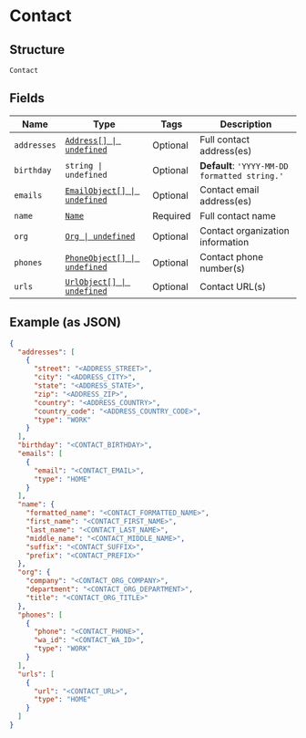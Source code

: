 
# Contact

## Structure

`Contact`

## Fields

| Name | Type | Tags | Description |
|  --- | --- | --- | --- |
| `addresses` | [`Address[] \| undefined`](../../doc/models/address.md) | Optional | Full contact address(es) |
| `birthday` | `string \| undefined` | Optional | **Default**: `'YYYY-MM-DD formatted string.'` |
| `emails` | [`EmailObject[] \| undefined`](../../doc/models/email-object.md) | Optional | Contact email address(es) |
| `name` | [`Name`](../../doc/models/name.md) | Required | Full contact name |
| `org` | [`Org \| undefined`](../../doc/models/org.md) | Optional | Contact organization information |
| `phones` | [`PhoneObject[] \| undefined`](../../doc/models/phone-object.md) | Optional | Contact phone number(s) |
| `urls` | [`UrlObject[] \| undefined`](../../doc/models/url-object.md) | Optional | Contact URL(s) |

## Example (as JSON)

```json
{
  "addresses": [
    {
      "street": "<ADDRESS_STREET>",
      "city": "<ADDRESS_CITY>",
      "state": "<ADDRESS_STATE>",
      "zip": "<ADDRESS_ZIP>",
      "country": "<ADDRESS_COUNTRY>",
      "country_code": "<ADDRESS_COUNTRY_CODE>",
      "type": "WORK"
    }
  ],
  "birthday": "<CONTACT_BIRTHDAY>",
  "emails": [
    {
      "email": "<CONTACT_EMAIL>",
      "type": "HOME"
    }
  ],
  "name": {
    "formatted_name": "<CONTACT_FORMATTED_NAME>",
    "first_name": "<CONTACT_FIRST_NAME>",
    "last_name": "<CONTACT_LAST_NAME>",
    "middle_name": "<CONTACT_MIDDLE_NAME>",
    "suffix": "<CONTACT_SUFFIX>",
    "prefix": "<CONTACT_PREFIX>"
  },
  "org": {
    "company": "<CONTACT_ORG_COMPANY>",
    "department": "<CONTACT_ORG_DEPARTMENT>",
    "title": "<CONTACT_ORG_TITLE>"
  },
  "phones": [
    {
      "phone": "<CONTACT_PHONE>",
      "wa_id": "<CONTACT_WA_ID>",
      "type": "WORK"
    }
  ],
  "urls": [
    {
      "url": "<CONTACT_URL>",
      "type": "HOME"
    }
  ]
}
```

